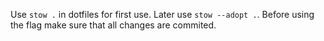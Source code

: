 Use `stow .` in dotfiles for first use. Later use `stow --adopt .`. Before using the flag make sure that all changes are commited.
